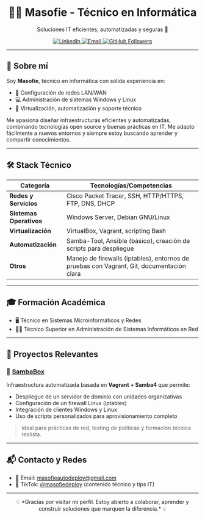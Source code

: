 <h1 align="center">👨‍💻 Masofie - Técnico en Informática</h1>

<p align="center">
  Soluciones IT eficientes, automatizadas y seguras 🚀
</p>

<p align="center">
  <a href="https://www.linkedin.com/in/masofie/">
    <img src="https://img.shields.io/badge/LinkedIn-Masofie-blue?style=flat&logo=linkedin&logoColor=white" alt="LinkedIn">
  </a>
  <a href="mailto:masofieautodeploy@gmail.com">
    <img src="https://img.shields.io/badge/Email-masofieautodeploy@gmail.com-c14438?style=flat&logo=gmail&logoColor=white" alt="Email">
  </a>
  <a href="https://github.com/masofie">
    <img src="https://img.shields.io/github/followers/masofie?label=Seguidores&style=social" alt="GitHub Followers">
  </a>
</p>

---

## 🧠 Sobre mí

Soy **Masofie**, técnico en informática con sólida experiencia en:

- 🔧 Configuración de redes LAN/WAN
- 💻 Administración de sistemas Windows y Linux
- 🛜 Virtualización, automatización y soporte técnico

Me apasiona diseñar infraestructuras eficientes y automatizadas, combinando tecnologías open source y buenas prácticas en IT. Me adapto fácilmente a nuevos entornos y siempre estoy buscando aprender y compartir conocimientos.

---

## 🛠️ Stack Técnico

| Categoría                | Tecnologías/Competencias                                                                  |
|--------------------------|--------------------------------------------------------------------------------------------|
| **Redes y Servicios**    | Cisco Packet Tracer, SSH, HTTP/HTTPS, FTP, DNS, DHCP                                      |
| **Sistemas Operativos**  | Windows Server, Debian GNU/Linux                                                          |
| **Virtualización**       | VirtualBox, Vagrant, scripting Bash                                                       |
| **Automatización**       | Samba-Tool, Ansible (básico), creación de scripts para despliegue                         |
| **Otros**                | Manejo de firewalls (iptables), entornos de pruebas con Vagrant, Git, documentación clara |

---

## 🎓 Formación Académica

- 🖥️ Técnico en Sistemas Microinformáticos y Redes  
- 🧑‍💻 Técnico Superior en Administración de Sistemas Informáticos en Red

---

## 🚀 Proyectos Relevantes

### 🔹 [SambaBox](https://github.com/masofie/sambabox?tab=readme-ov-file)

Infraestructura automatizada basada en **Vagrant + Samba4** que permite:

- Despliegue de un servidor de dominio con unidades organizativas
- Configuración de un firewall Linux (iptables)
- Integración de clientes Windows y Linux
- Uso de scripts personalizados para aprovisionamiento completo

> Ideal para prácticas de red, testing de políticas y formación técnica realista.

---

## 📬 Contacto y Redes

- 📧 Email: [masofieautodeploy@gmail.com](mailto:masofieautodeploy@gmail.com)  
- 🎥 TikTok: [@masofiedeploy](https://www.tiktok.com/@masofiedeploy) (contenido técnico y tips IT)

---

<p align="center">
  💡 *Gracias por visitar mi perfil. Estoy abierto a colaborar, aprender y construir soluciones que marquen la diferencia.* 💡
</p>
